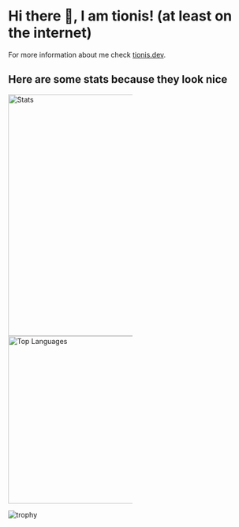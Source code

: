 # Hi there 👋, I am tionis! (at least on the internet)
For more information about me check [tionis.dev](https://tionis.dev).

## Here are some stats because they look nice
<div>
    <img src="https://github-readme-stats.vercel.app/api?username=tionis&amp;hide_border=true&amp;show_icons=true&amp;count_private=true&amp;include_all_commits=true&amp;bg_color=0d1117ff&amp;theme=dark" alt="Stats" width="490" style="max-width:50%">
    <img src="https://github-readme-stats.vercel.app/api/top-langs/?username=tionis&amp;hide_border=true&amp;bg_color=0d1117ff&amp;&amp;langs_count=20&amp;layout=compact&amp;theme=dark" alt="Top Languages"width="340" style="max-width:50%">
</div>

![trophy](https://github-profile-trophy.vercel.app/?username=tionis&theme=darkhub&column=7&no-bg=true&no-frame=true)
